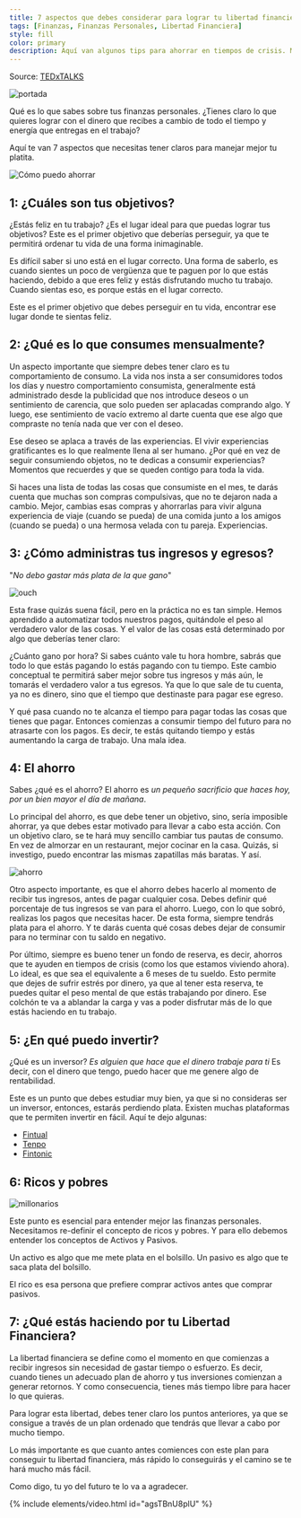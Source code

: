 ```yaml
---
title: 7 aspectos que debes considerar para lograr tu libertad financiera
tags: [Finanzas, Finanzas Personales, Libertad Financiera]
style: fill
color: primary
description: Aquí van algunos tips para ahorrar en tiempos de crisis. Made in Vice.
---
```


Source: [TEDxTALKS](https://www.youtube.com/watch?v=agsTBnU8plU)

![portada](https://imgur.com/X9Su4Y8.jpg)

Qué es lo que sabes sobre tus finanzas personales. ¿Tienes claro lo que quieres lograr con el dinero que recibes a cambio de todo el tiempo y energía que entregas en el trabajo?

Aquí te van 7 aspectos que necesitas tener claros para manejar mejor tu platita.

![Cómo puedo ahorrar](https://cdn.eldeforma.com/wp-content/uploads/2020/08/giphy.gif)

## 1: ¿Cuáles son tus objetivos?

¿Estás feliz en tu trabajo? ¿Es el lugar ideal para que puedas lograr tus objetivos? Este es el primer objetivo que deberías perseguir, ya que te permitirá ordenar tu vida de una forma inimaginable.

Es difícil saber si uno está en el lugar correcto. Una forma de saberlo, es cuando sientes un poco de vergüenza que te paguen por lo que estás haciendo, debido a que eres feliz y estás disfrutando mucho tu trabajo. Cuando sientas eso, es porque estás en el lugar correcto.

Este es el primer objetivo que debes perseguir en tu vida, encontrar ese lugar donde te sientas feliz.

## 2: ¿Qué es lo que consumes mensualmente?

Un aspecto importante que siempre debes tener claro es tu comportamiento de consumo. La vida nos insta a ser consumidores todos los días y nuestro comportamiento consumista, generalmente está administrado desde la publicidad que nos introduce deseos o un sentimiento de carencia, que solo pueden ser aplacadas comprando algo. Y luego, ese sentimiento de vacío extremo al darte cuenta que ese algo que compraste no tenía nada que ver con el deseo.

Ese deseo se aplaca a través de las experiencias. El vivir experiencias gratificantes es lo que realmente llena al ser humano. ¿Por qué en vez de seguir consumiendo objetos, no te dedicas a consumir experiencias? Momentos que recuerdes y que se queden contigo para toda la vida.

Si haces una lista de todas las cosas que consumiste en el mes, te darás cuenta que muchas son compras compulsivas, que no te dejaron nada a cambio. Mejor, cambias esas compras y ahorrarlas para vivir alguna experiencia de viaje (cuando se pueda) de una comida junto a los amigos (cuando se pueda) o una hermosa velada con tu pareja. Experiencias.

## 3: ¿Cómo administras tus ingresos y egresos?

"*No debo gastar más plata de la que gano*"

![ouch](https://media1.tenor.com/images/ca327622c459f617232200fe45f23b32/tenor.gif?itemid=11417716)

Esta frase quizás suena fácil, pero en la práctica no es tan simple. Hemos aprendido a automatizar todos nuestros pagos, quitándole el peso al verdadero valor de las cosas. Y el valor de las cosas está determinado por algo que deberías tener claro:

¿Cuánto gano por hora? Si sabes cuánto vale tu hora hombre, sabrás que todo lo que estás pagando lo estás pagando con tu tiempo. Este cambio conceptual te permitirá saber mejor sobre tus ingresos y más aún, le tomarás el verdadero valor a tus egresos. Ya que lo que sale de tu cuenta, ya no es dinero, sino que el tiempo que destinaste para pagar ese egreso.

Y qué pasa cuando no te alcanza el tiempo para pagar todas las cosas que tienes que pagar. Entonces comienzas a consumir tiempo del futuro para no atrasarte con los pagos. Es decir, te estás quitando tiempo y estás aumentando la carga de trabajo. Una mala idea.

## 4: El ahorro

Sabes ¿qué es el ahorro? El ahorro es *un pequeño sacrificio que haces hoy, por un bien mayor el día de mañana*.

Lo principal del ahorro, es que debe tener un objetivo, sino, sería imposible ahorrar, ya que debes estar motivado para llevar a cabo esta acción. Con un objetivo claro, se te hará muy sencillo cambiar tus pautas de consumo. En vez de almorzar en un restaurant, mejor cocinar en la casa. Quizás, si investigo, puedo encontrar las mismas zapatillas más baratas. Y así.

![ahorro](https://media.makeameme.org/created/imposible-tu-viendo.jpg)

Otro aspecto importante, es que el ahorro debes hacerlo al momento de recibir tus ingresos, antes de pagar cualquier cosa. Debes definir qué porcentaje de tus ingresos se van para el ahorro. Luego, con lo que sobró, realizas los pagos que necesitas hacer. De esta forma, siempre tendrás plata para el ahorro. Y te darás cuenta qué cosas debes dejar de consumir para no terminar con tu saldo en negativo.

Por último, siempre es bueno tener un fondo de reserva, es decir, ahorros que te ayuden en tiempos de crisis (como los que estamos viviendo ahora). Lo ideal, es que sea el equivalente a 6 meses de tu sueldo. Esto permite que dejes de sufrir estrés por dinero, ya que al tener esta reserva, te puedes quitar el peso mental de que estás trabajando por dinero. Ese colchón te va a ablandar la carga y vas a poder disfrutar más de lo que estás haciendo en tu trabajo.


## 5: ¿En qué puedo invertir?

¿Qué es un inversor? *Es alguien que hace que el dinero trabaje para ti* Es decir, con el dinero que tengo, puedo hacer que me genere algo de rentabilidad.

Este es un punto que debes estudiar muy bien, ya que si no consideras ser un inversor, entonces, estarás perdiendo plata. Existen muchas plataformas que te permiten invertir en fácil. Aquí te dejo algunas:

- [Fintual](https://fintual.cl/r/pedrot18)
- [Tenpo](https://tenpo.cl/)
- [Fintonic](https://www.fintonic.cl/es-CL/inicio/)

## 6: Ricos y pobres

![millonarios](https://2.bp.blogspot.com/-rPgHLUElgTM/V7NDtXEz3zI/AAAAAAAAgEo/_VCkjUEChrY_xfIxNvsTT4DRT5E6k9BSgCLcB/s640/8.gif)

Este punto es esencial para entender mejor las finanzas personales. Necesitamos re-definir el concepto de ricos y pobres. Y para ello debemos entender los conceptos de Activos y Pasivos.

Un activo es algo que me mete plata en el bolsillo.
Un pasivo es algo que te saca plata del bolsillo.

El rico es esa persona que prefiere comprar activos antes que comprar pasivos.



## 7: ¿Qué estás haciendo por tu Libertad Financiera?

La libertad financiera se define como el momento en que comienzas a recibir ingresos sin necesidad de gastar tiempo o esfuerzo. Es decir, cuando tienes un adecuado plan de ahorro y tus inversiones comienzan a generar retornos. Y como consecuencia, tienes más tiempo libre para hacer lo que quieras.

Para lograr esta libertad, debes tener claro los puntos anteriores, ya que se consigue a través de un plan ordenado que tendrás que llevar a cabo por mucho tiempo.

Lo más importante es que cuanto antes comiences con este plan para conseguir tu libertad financiera, más rápido lo conseguirás y el camino se te hará mucho más fácil.

Como digo, tu yo del futuro te lo va a agradecer.

{% include elements/video.html id="agsTBnU8plU" %}
